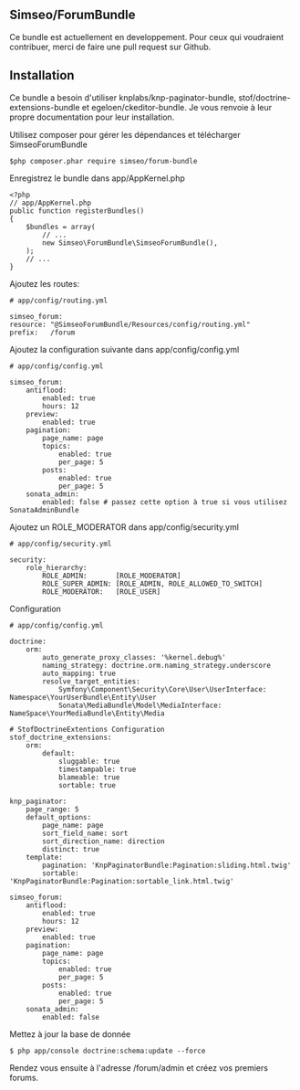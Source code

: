 Simseo/ForumBundle
-----------------

Ce bundle est actuellement en developpement. Pour ceux qui voudraient contribuer, merci de faire une pull request sur Github. 

Installation
------------

Ce bundle a besoin d'utiliser knplabs/knp-paginator-bundle, stof/doctrine-extensions-bundle et egeloen/ckeditor-bundle. Je vous renvoie à leur propre documentation pour leur installation.

Utilisez composer pour gérer les dépendances et télécharger SimseoForumBundle

    $php composer.phar require simseo/forum-bundle


Enregistrez le bundle dans app/AppKernel.php

    <?php
    // app/AppKernel.php
    public function registerBundles()
    {
        $bundles = array(
            // ...
            new Simseo\ForumBundle\SimseoForumBundle(),
        );
        // ...
    }

Ajoutez les routes:

    # app/config/routing.yml

    simseo_forum:
    resource: "@SimseoForumBundle/Resources/config/routing.yml"
    prefix:   /forum

Ajoutez la configuration suivante dans app/config/config.yml

    # app/config/config.yml
    
    simseo_forum:
        antiflood:
            enabled: true
            hours: 12 
        preview:
            enabled: true
        pagination:
            page_name: page
            topics:
                enabled: true
                per_page: 5
            posts: 
                enabled: true
                per_page: 5
        sonata_admin:
            enabled: false # passez cette option à true si vous utilisez SonataAdminBundle

Ajoutez un ROLE_MODERATOR dans app/config/security.yml

    # app/config/security.yml

    security:
        role_hierarchy:
            ROLE_ADMIN:       [ROLE_MODERATOR]
            ROLE_SUPER_ADMIN: [ROLE_ADMIN, ROLE_ALLOWED_TO_SWITCH]
            ROLE_MODERATOR:   [ROLE_USER]

Configuration

    # app/config/config.yml

    doctrine:
        orm:
            auto_generate_proxy_classes: '%kernel.debug%'
            naming_strategy: doctrine.orm.naming_strategy.underscore
            auto_mapping: true
            resolve_target_entities:
                Symfony\Component\Security\Core\User\UserInterface: Namespace\YourUserBundle\Entity\User
                Sonata\MediaBundle\Model\MediaInterface: NameSpace\YourMediaBundle\Entity\Media

    # StofDoctrineExtentions Configuration
    stof_doctrine_extensions:
        orm:
            default:
                sluggable: true
                timestampable: true
                blameable: true
                sortable: true

    knp_paginator:
        page_range: 5
        default_options:
            page_name: page
            sort_field_name: sort
            sort_direction_name: direction
            distinct: true
        template:
            pagination: 'KnpPaginatorBundle:Pagination:sliding.html.twig'
            sortable: 'KnpPaginatorBundle:Pagination:sortable_link.html.twig'

    simseo_forum:
        antiflood:
            enabled: true
            hours: 12
        preview:
            enabled: true
        pagination:
            page_name: page
            topics:
                enabled: true
                per_page: 5
            posts: 
                enabled: true
                per_page: 5
        sonata_admin:
            enabled: false

Mettez à jour la base de donnée

    $ php app/console doctrine:schema:update --force

Rendez vous ensuite à l'adresse /forum/admin et créez vos premiers forums. 